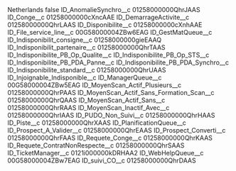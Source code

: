<?xml version="1.0" encoding="UTF-8"?>
<CustomMetadata xmlns="http://soap.sforce.com/2006/04/metadata" xmlns:xsi="http://www.w3.org/2001/XMLSchema-instance" xmlns:xsd="http://www.w3.org/2001/XMLSchema">
    <label>Netherlands</label>
    <protected>false</protected>
    <values>
        <field>ID_AnomalieSynchro__c</field>
        <value xsi:type="xsd:string">01258000000QhrJAAS</value>
    </values>
    <values>
        <field>ID_Conge__c</field>
        <value xsi:type="xsd:string">01258000000cXncAAE</value>
    </values>
    <values>
        <field>ID_DemarrageActivite__c</field>
        <value xsi:type="xsd:string">01258000000QhrLAAS</value>
    </values>
    <values>
        <field>ID_Disponibilite__c</field>
        <value xsi:type="xsd:string">01258000000cXnhAAE</value>
    </values>
    <values>
        <field>ID_File_service_line__c</field>
        <value xsi:type="xsd:string">00G58000004ZBw6EAG</value>
    </values>
    <values>
        <field>ID_GestMatQueue__c</field>
        <value xsi:nil="true"/>
    </values>
    <values>
        <field>ID_Indisponibilit_consigne__c</field>
        <value xsi:type="xsd:string">01258000000gieEAAQ</value>
    </values>
    <values>
        <field>ID_Indisponibilit_partenaire__c</field>
        <value xsi:type="xsd:string">01258000000QhrTAAS</value>
    </values>
    <values>
        <field>ID_Indisponibilite_PB_Op_Qualite__c</field>
        <value xsi:nil="true"/>
    </values>
    <values>
        <field>ID_Indisponibilite_PB_Op_STS__c</field>
        <value xsi:nil="true"/>
    </values>
    <values>
        <field>ID_Indisponibilite_PB_PDA_Panne__c</field>
        <value xsi:nil="true"/>
    </values>
    <values>
        <field>ID_Indisponibilite_PB_PDA_Synchro__c</field>
        <value xsi:nil="true"/>
    </values>
    <values>
        <field>ID_Indisponibilite_standard__c</field>
        <value xsi:type="xsd:string">01258000000QhrUAAS</value>
    </values>
    <values>
        <field>ID_Injoignable_Indisponible__c</field>
        <value xsi:nil="true"/>
    </values>
    <values>
        <field>ID_ManagerQueue__c</field>
        <value xsi:type="xsd:string">00G58000004ZBw5EAG</value>
    </values>
    <values>
        <field>ID_MoyenScan_Actif_Plusieurs__c</field>
        <value xsi:type="xsd:string">01258000000QhrPAAS</value>
    </values>
    <values>
        <field>ID_MoyenScan_Actif_Sans_Formation_Scan__c</field>
        <value xsi:type="xsd:string">01258000000QhrQAAS</value>
    </values>
    <values>
        <field>ID_MoyenScan_Actif_Sans__c</field>
        <value xsi:type="xsd:string">01258000000QhrRAAS</value>
    </values>
    <values>
        <field>ID_MoyenScan_Inactif_Avec__c</field>
        <value xsi:type="xsd:string">01258000000QhrIAAS</value>
    </values>
    <values>
        <field>ID_PUDO_Non_Suivi__c</field>
        <value xsi:type="xsd:string">01258000000QhrHAAS</value>
    </values>
    <values>
        <field>ID_Piste__c</field>
        <value xsi:type="xsd:string">01258000000QhrXAAS</value>
    </values>
    <values>
        <field>ID_PlanificationQueue__c</field>
        <value xsi:nil="true"/>
    </values>
    <values>
        <field>ID_Prospect_A_Valider__c</field>
        <value xsi:type="xsd:string">01258000000QhrEAAS</value>
    </values>
    <values>
        <field>ID_Prospect_Converti__c</field>
        <value xsi:type="xsd:string">01258000000QhrFAAS</value>
    </values>
    <values>
        <field>ID_Requete_Conge__c</field>
        <value xsi:type="xsd:string">01258000000QhrKAAS</value>
    </values>
    <values>
        <field>ID_Requete_ContratNonRespecte__c</field>
        <value xsi:type="xsd:string">01258000000QhrSAAS</value>
    </values>
    <values>
        <field>ID_TicketManager__c</field>
        <value xsi:type="xsd:string">0121i000000kDRHAA2</value>
    </values>
    <values>
        <field>ID_WebHelpQueue__c</field>
        <value xsi:type="xsd:string">00G58000004ZBw7EAG</value>
    </values>
    <values>
        <field>ID_suivi_CO__c</field>
        <value xsi:type="xsd:string">01258000000QhrDAAS</value>
    </values>
</CustomMetadata>
